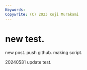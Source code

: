 ```yaml
---
Keywords:
Copywrite: (C) 2023 Koji Murakami
---
```


# new test.

new post.
push github.
making script.

20240531
update test.

